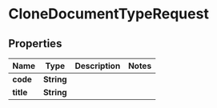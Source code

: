 

# CloneDocumentTypeRequest


## Properties

| Name | Type | Description | Notes |
|------------ | ------------- | ------------- | -------------|
|**code** | **String** |  |  |
|**title** | **String** |  |  |



